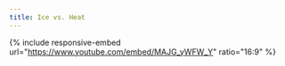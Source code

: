 ```yaml
---
title: Ice vs. Heat
---
```


{% include responsive-embed url="https://www.youtube.com/embed/MAJG_yWFW_Y" ratio="16:9" %}
